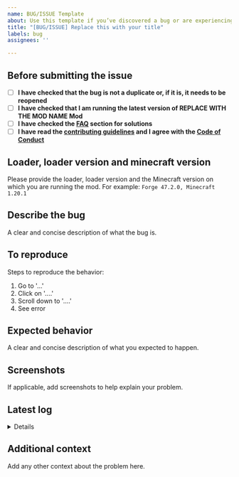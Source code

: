 ```yaml
---
name: BUG/ISSUE Template
about: Use this template if you’ve discovered a bug or are experiencing an issue.
title: "[BUG/ISSUE] Replace this with your title"
labels: bug
assignees: ''

---
```


## Before submitting the issue

- [ ] **I have checked that the bug is not a duplicate or, if it is, it needs to be reopened**
- [ ] **I have checked that I am running the latest version of REPLACE WITH THE MOD NAME Mod**
- [ ] **I have checked the [FAQ](https://github.com/CERBON-MODS/CERBONs-API/blob/master/FAQ.md) section for solutions**
- [ ] **I have read the [contributing guidelines](https://github.com/CERBON-MODS/CERBONs-API/blob/master/CONTRIBUTING.md#issues) and I agree with the [Code of Conduct](https://github.com/CERBON-MODS/CERBONs-API/blob/master/CODE_OF_CONDUCT.md)**

## Loader, loader version and minecraft version
Please provide the loader, loader version and the Minecraft version on which you are running the mod. For example: `Forge 47.2.0, Minecraft 1.20.1`

## Describe the bug
A clear and concise description of what the bug is.

## To reproduce
Steps to reproduce the behavior:
1. Go to '...'
2. Click on '....'
3. Scroll down to '....'
4. See error

## Expected behavior
A clear and concise description of what you expected to happen.

## Screenshots
If applicable, add screenshots to help explain your problem.

## Latest log

<details>

```
Please paste the latest log here. You can find it by opening the folder where Minecraft is installed, searching for the "logs" folder, opening the "latest.log" file, and copying its content. 
```

</details>

## Additional context
Add any other context about the problem here.
